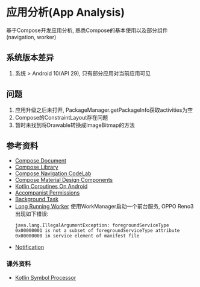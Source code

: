 # 应用分析(App Analysis)

基于Compose开发应用分析, 熟悉Compose的基本使用以及部分组件(navigation, worker)

## 系统版本差异

1. 系统 \> Android 10(API 29), 只有部分应用对当前应用可见


## 问题

1. 应用升级之后未打开, PackageManager.getPackageInfo获取activities为空
2. Compose的ConstraintLayout存在问题
3. 暂时未找到将Drawable转换成ImageBitmap的方法

## 参考资料

- [Compose Document](https://developer.android.google.cn/jetpack/compose/documentation)
- [Compose Library](https://developer.android.google.cn/jetpack/androidx/explorer?case=all)
- [Compose Navigation CodeLab](https://developer.android.google.cn/codelabs/jetpack-compose-navigation#0)
- [Compose Material Design Components](https://developer.android.google.cn/reference/kotlin/androidx/compose/material/package-summary)
- [Kotlin Coroutines On Android](https://developer.android.google.cn/kotlin/coroutines)
- [Accompanist Permissions](https://google.github.io/accompanist/permissions/)
- [Background Task](https://developer.android.google.cn/guide/background)
- [Long Running Worker](https://developer.android.google.cn/topic/libraries/architecture/workmanager/advanced/long-running#foreground-service-type)
    使用WorkManager启动一个前台服务, OPPO Reno3出现如下错误:
    ```text
    java.lang.IllegalArgumentException: foregroundServiceType 0x00000001 is not a subset of foregroundServiceType attribute 0x00000000 in service element of manifest file
    ```
- [Notification](https://developer.android.google.cn/develop/ui/views/notifications)

### 课外资料

- [Kotlin Symbol Processor](https://kotlinlang.org/docs/ksp-overview.html)